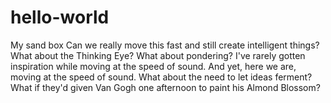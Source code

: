 # hello-world
My sand box
Can we really move this fast and still create intelligent things? What about the Thinking Eye? What about pondering? I've rarely gotten inspiration while moving at the speed of sound. And yet, here we are, moving at the speed of sound. What about the need to let ideas ferment? What if they'd given Van Gogh one afternoon to paint his Almond Blossom? 
